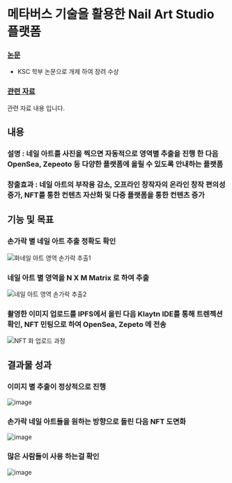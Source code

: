 # 메타버스 기술을 활용한 Nail Art Studio 플랫폼


### [논문](http://www.riss.kr/search/detail/DetailView.do?p_mat_type=1a0202e37d52c72d&control_no=2b74a069d1ebaab66aae8a972f9116fb)
+ KSC 학부 논문으로 개제 하여 장려 수상
 
### [관련 자료](http://board.sejong.ac.kr/boardview.do?pkid=154050&currentPage=1&searchField=D.TITLE&siteGubun=19&menuGubun=1&bbsConfigFK=804&searchLowItem=ALL&searchValue=%EB%84%A4%EC%9D%BC)
 관련 자료 내용 입니다.
 
 ## 내용

### 설명 : 네일 아트를 사진을 찍으면 자동적으로 영역별 추출을 진행 한 다음 OpenSea, Zepeoto 등 다양한 플랫폼에 올릴 수 있도록 안내하는 플랫폼

### 창출효과 : 네일 아트의 부작용 감소, 오프라인 창작자의 온라인 창작 편의성 증가, NFT를 통한 컨텐츠 자산화 및 다중 플랫폼을 통한 컨텐츠 증가
 

## 기능 및 목표 

### 손가락 별 네일 아트 추출 정확도 확인

![화네일 아트 영역 손가락 추출1](https://user-images.githubusercontent.com/68593892/235696943-29d13448-7218-478a-a336-22190c3b806b.png)

### 네일 아트 별 영역을 N X M Matrix 로 하여 추출

![네일 아트 영역 손가락 추출2](https://user-images.githubusercontent.com/68593892/235696550-4c8bfbc4-7911-4daf-bf8a-bb15ce7605ee.png)

### 촬영한 이미지 업로드를 IPFS에서 올린 다음 Klaytn IDE를 통해 트렌젝션 확인, NFT 민팅으로 하여 OpenSea, Zepeto 에 전송

![ NFT 화 업로드 과정 ](https://user-images.githubusercontent.com/68593892/235697100-2d58a958-3817-416f-894d-066e5a9abea7.png)


## 결과물 성과

### 이미지 별 추출이 정상적으로 진행

![image](https://user-images.githubusercontent.com/68593892/235697414-9a6b64ea-3009-4e31-b408-d60257227b6c.png)

### 손가락 네일 아트들을 원하는 방향으로 돌린 다음 NFT 도면화

![image](https://user-images.githubusercontent.com/68593892/235698797-11997078-d7a9-4201-a32b-4a0e745a42db.png)

### 많은 사람들이 사용 하는걸 확인

![image](https://user-images.githubusercontent.com/68593892/235699121-07779580-8fd5-4e55-8400-b50a5aeed960.png)


